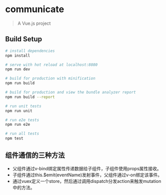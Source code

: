 # communicate

> A Vue.js project

## Build Setup

``` bash
# install dependencies
npm install

# serve with hot reload at localhost:8080
npm run dev

# build for production with minification
npm run build

# build for production and view the bundle analyzer report
npm run build --report

# run unit tests
npm run unit

# run e2e tests
npm run e2e

# run all tests
npm test
```

## 组件通信的三种方法

* 父组件通过v-bind绑定属性传递数据给子组件，子组件使用props属性接收。
* 子组件通过this.$emit(eventName)发射事件，父组件通过v-on绑定该事件。
* 通过vuex定义一个store，然后通过调用dispatch分发action来触发mutation中的方法。